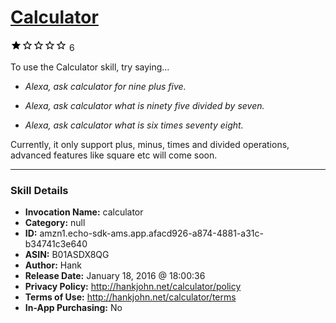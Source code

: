 # [Calculator](http://alexa.amazon.com/#skills/amzn1.echo-sdk-ams.app.afacd926-a874-4881-a31c-b34741c3e640)
![1 stars](../../images/ic_star_black_18dp_1x.png)![1 stars](../../images/ic_star_border_black_18dp_1x.png)![1 stars](../../images/ic_star_border_black_18dp_1x.png)![1 stars](../../images/ic_star_border_black_18dp_1x.png)![1 stars](../../images/ic_star_border_black_18dp_1x.png) 6

To use the Calculator skill, try saying...

* *Alexa, ask calculator for nine plus five.*

* *Alexa, ask calculator what is ninety five divided by seven.*

* *Alexa, ask calculator what is six times seventy eight.*

Currently, it only support plus, minus, times and divided operations, advanced features like square etc will come soon.

***

### Skill Details

* **Invocation Name:** calculator
* **Category:** null
* **ID:** amzn1.echo-sdk-ams.app.afacd926-a874-4881-a31c-b34741c3e640
* **ASIN:** B01ASDX8QG
* **Author:** Hank
* **Release Date:** January 18, 2016 @ 18:00:36
* **Privacy Policy:** http://hankjohn.net/calculator/policy
* **Terms of Use:** http://hankjohn.net/calculator/terms
* **In-App Purchasing:** No
